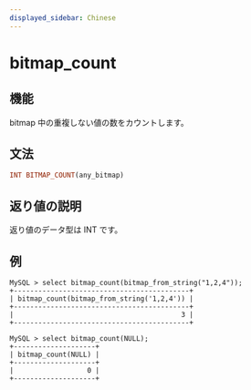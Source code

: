 ```yaml
---
displayed_sidebar: Chinese
---
```


# bitmap_count

## 機能

bitmap 中の重複しない値の数をカウントします。

## 文法

```Haskell
INT BITMAP_COUNT(any_bitmap)
```

## 返り値の説明

返り値のデータ型は INT です。

## 例

```Plain Text
MySQL > select bitmap_count(bitmap_from_string("1,2,4"));
+-------------------------------------------+
| bitmap_count(bitmap_from_string('1,2,4')) |
+-------------------------------------------+
|                                         3 |
+-------------------------------------------+

MySQL > select bitmap_count(NULL);
+--------------------+
| bitmap_count(NULL) |
+--------------------+
|                  0 |
+--------------------+
```
